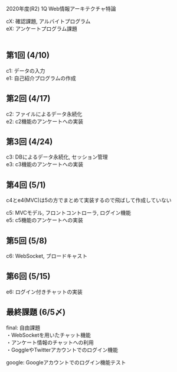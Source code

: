 2020年度(R2) 1Q Web情報アーキテクチャ特論

cX: 確認課題, アルバイトプログラム  
eX: アンケートプログラム課題  
<br>

## 第1回 (4/10)
c1: データの入力  
e1: 自己紹介プログラムの作成  

## 第2回 (4/17)
c2: ファイルによるデータ永続化  
e2: c2機能のアンケートへの実装  

## 第3回 (4/24)
c3: DBによるデータ永続化, セッション管理  
e3: c3機能のアンケートへの実装  

## 第4回 (5/1)
c4とe4(MVC)は5の方でまとめて実装するので飛ばして作成していない  

c5: MVCモデル, フロントコントローラ, ログイン機能  
e5: c5機能のアンケートへの実装  

## 第5回 (5/8)
c6: WebSocket, ブロードキャスト

## 第6回 (5/15)
e6: ログイン付きチャットの実装  

## 最終課題 (6/5〆)
final: 自由課題  
・WebSocketを用いたチャット機能  
・アンケート情報のチャットへの利用  
・GoggleやTwitterアカウントでのログイン機能  

google: Googleアカウントでのログイン機能テスト  